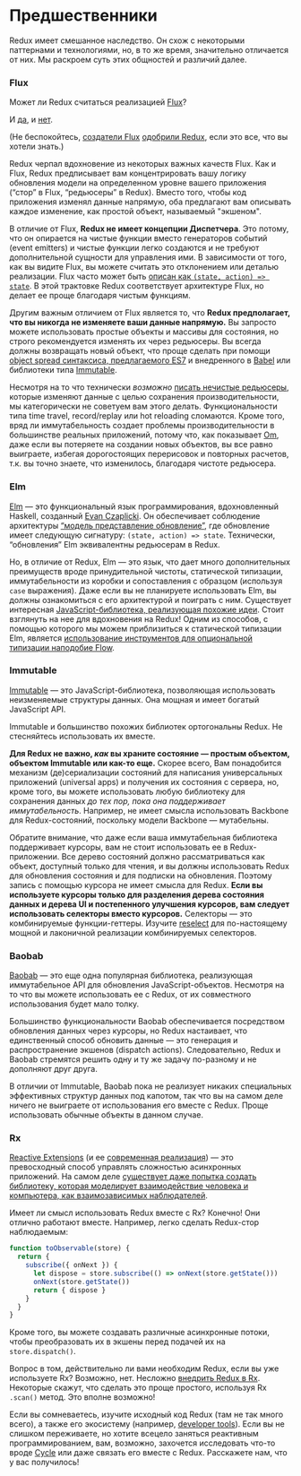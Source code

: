 # Предшественники

Redux имеет смешанное наследство. Он схож с некоторыми паттернами и технологиями, но, в то же время, значительно отличается от них. Мы раскроем суть этих общностей и различий далее.

### Flux

Может ли Redux считаться реализацией [Flux](https://facebook.github.io/flux/)?

И [да](https://twitter.com/fisherwebdev/status/616278911886884864), и [нет](https://twitter.com/andrestaltz/status/616270755605708800).

(Не беспокойтесь, [создатели Flux](https://twitter.com/jingc/status/616608251463909376) [одобрили Redux](https://twitter.com/fisherwebdev/status/616286955693682688), если это все, что вы хотели знать.)

Redux черпал вдохновение из некоторых важных качеств Flux. Как и Flux, Redux предписывает вам концентрировать вашу логику обновления модели на определенном уровне вашего приложения (“стор” в Flux, “редьюсеры” в Redux). Вместо того, чтобы код приложения изменял данные напрямую, оба предлагают вам описывать каждое изменение, как простой объект, называемый "экшеном".

В отличие от Flux, **Redux не имеет концепции Диспетчера**. Это потому, что он опирается на чистые функции вместо генераторов событий (event emitters) и чистые функции легко создаются и не требуют дополнительной сущности для управления ими. В зависимости от того, как вы видите Flux, вы можете считать это отклонением или деталью реализации. Flux часто может быть [описан как `(state, action) => state`](https://speakerdeck.com/jmorrell/jsconf-uy-flux-those-who-forget-the-past-dot-dot-dot). В этой трактовке Redux соответствует архитектуре Flux, но делает ее проще благодаря чистым функциям.

Другим важным отличием от Flux является то, что **Redux предполагает, что вы никогда не изменяете ваши данные напрямую.** Вы запросто можете использовать простые объекты и массивы для состояния, но строго рекомендуется изменять их через редьюсеры. Вы всегда должны возвращать новый объект, что проще сделать при помощи [object spread синтаксиса, предлагаемого ES7](https://github.com/sebmarkbage/ecmascript-rest-spread) и внедренного в [Babel](http://babeljs.io) или библиотеки типа [Immutable](https://facebook.github.io/immutable-js).

Несмотря на то что технически *возможно* [писать нечистые редьюсеры](https://github.com/reactjs/redux/issues/328#issuecomment-125035516), которые изменяют данные с целью сохранения производительности, мы категорически не советуем вам этого делать. Функциональности типа time travel, record/replay или hot reloading сломаются. Кроме того, вряд ли иммутабельность создает проблемы производительности в большинстве реальных приложений, потому что, как показывает [Om](https://github.com/omcljs/om), даже если вы потеряете на создании новых объектов, вы все равно выиграете, избегая дорогостоящих перерисовок и повторных расчетов, т.к. вы точно знаете, что изменилось, благодаря чистоте редьюсера.

### Elm

[Elm](http://elm-lang.org/) — это функциональный язык программирования, вдохновленный Haskell, созданный [Evan Czaplicki](https://twitter.com/czaplic). Он обеспечивает соблюдение архитектуры [“модель представление обновление”](https://github.com/evancz/elm-architecture-tutorial/), где обновление имеет следующую сигнатуру: `(state, action) => state`. Технически, “обновления” Elm эквивалентны редьюсерам в Redux.

Но, в отличие от Redux, Elm — это язык, что дает много дополнительных преимуществ вроде принудительной чистоты, статической типизации, иммутабельности из коробки и сопоставления с образцом (используя `case` выражения). Даже если вы не планируете использовать Elm, вы должны ознакомиться с его архитектурой и поиграть с ним. Существует интересная [JavaScript-библиотека, реализующая похожие идеи](https://github.com/paldepind/noname-functional-frontend-framework). Стоит взглянуть на нее для вдохновения на Redux! Одним из способов, с помощью которого мы можем приблизиться к статической типизации Elm, является [использование инструментов для опциональной типизации наподобие Flow](https://github.com/reactjs/redux/issues/290).

### Immutable

[Immutable](https://facebook.github.io/immutable-js) — это JavaScript-библиотека, позволяющая использовать неизменяемые структуры данных. Она мощная и имеет богатый JavaScript API.

Immutable и большинство похожих библиотек ортогональны Redux. Не стесняйтесь использовать их вместе.

**Для Redux не важно, *как* вы храните состояние — простым объектом, объектом Immutable или как-то еще.** Скорее всего, Вам понадобится механизм (де)сериализации состояний для написания универсальных приложений (universal apps) и получения их состояния с сервера, но, кроме того, вы можете использовать любую библиотеку для сохранения данных *до тех пор, пока она поддерживает иммутабельность*. Например, не имеет смысла использовать Backbone для Redux-состояний, поскольку модели Backbone — мутабельны.

Обратите внимание, что даже если ваша иммутабельная библиотека поддерживает курсоры, вам не стоит использовать ее в Redux-приложении. Все дерево состояний должно рассматриваться как объект, доступный только для чтения, и вы должны использовать Redux для обновления состояния и для подписки на обновления. Поэтому запись с помощью курсора не имеет смысла для Redux. **Если вы используете курсоры только для разделения дерева состояния данных и дерева UI и постепенного улучшения курсоров, вам следует использовать селекторы вместо курсоров.** Селекторы — это комбинируемые функции-геттеры. Изучите [reselect](http://github.com/faassen/reselect) для по-настоящему мощной и лаконичной реализации комбинируемых селекторов.

### Baobab

[Baobab](https://github.com/Yomguithereal/baobab) — это еще одна популярная библиотека, реализующая иммутабельное API для обновления JavaScript-объектов. Несмотря на то что вы можете использовать ее с Redux, от их совместного использования будет мало толку.

Большинство функциональности Baobab обеспечивается посредством обновления данных через курсоры, но Redux настаивает, что единственный способ обновить данные — это генерация и распространение экшенов (dispatch actions). Следовательно, Redux и Baobab стремятся решить одну и ту же задачу по-разному и не дополняют друг друга.

В отличии от Immutable, Baobab пока не реализует никаких специальных эффективных структур данных под капотом, так что вы на самом деле ничего не выиграете от использования его вместе с Redux. Проще использовать обычные объекты в данном случае.

### Rx

[Reactive Extensions](https://github.com/Reactive-Extensions/RxJS) (и ее [современная реализация](https://github.com/ReactiveX/RxJS)) — это превосходный способ управлять сложностью асинхронных приложений. На самом деле [существует даже попытка создать библиотеку, которая моделирует взаимодействие человека и компьютера, как взаимозависимых наблюдателей](http://cycle.js.org).


Имеет ли смысл использовать Redux вместе с Rx? Конечно! Они отлично работают вместе. Например, легко сделать Redux-стор наблюдаемым:

```js
function toObservable(store) {
  return {
    subscribe({ onNext }) {
      let dispose = store.subscribe(() => onNext(store.getState()))
      onNext(store.getState())
      return { dispose }
    }
  }
}
```

Кроме того, вы можете создавать различные асинхронные потоки, чтобы преобразовать их в экшены перед подачей их на `store.dispatch()`.

Вопрос в том, действительно ли вами необходим Redux, если вы уже используете Rx? Возможно, нет. Несложно [внедрить Redux в Rx](https://github.com/jas-chen/rx-redux). Некоторые скажут, что сделать это проще простого, используя Rx `.scan()` метод. Это вполне возможно!

Если вы сомневаетесь, изучите исходный код Redux (там не так много всего), а также его экосистему (например, [developer tools](https://github.com/gaearon/redux-devtools)). Если вы не слишком переживаете, но хотите всецело заняться реактивным программированием, вам, возможно, захочется исследовать что-то вроде [Cycle](http://cycle.js.org) или даже связать его вместе с Redux. Расскажете нам, что у вас получилось!
